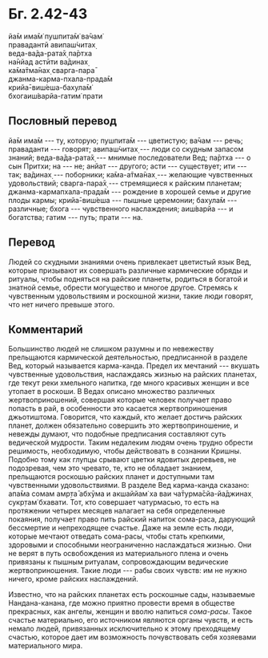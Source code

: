 # Бг. 2.42-43
йа̄м има̄м̇ пушпита̄м̇ ва̄чам̇<br/>
правадантй авипаш́читах̣<br/>
веда-ва̄да-рата̄х̣ па̄ртха<br/>
на̄нйад астӣти ва̄динах̣<br/>
ка̄ма̄тма̄нах̣ сварга-пара̄<br/>
джанма-карма-пхала-прада̄м<br/>
крийа̄-виш́еша-бахула̄м̇<br/>
бхогаиш́варйа-гатим̇ прати
## Пословный перевод

йа̄м има̄м --- ту, которую; пушпита̄м --- цветистую; ва̄чам --- речь;
праваданти --- говорят; авипаш́читах̣ --- люди со скудным запасом знаний;
веда-ва̄да-рата̄х̣ --- мнимые последователи Вед; па̄ртха --- о сын Притхи;
на --- не; анйат --- другого; асти --- существует; ити --- так; ва̄динах̣
--- поборники; ка̄ма-а̄тма̄нах̣ --- желающие чувственных удовольствий;
сварга-пара̄х̣ --- стремящиеся к райским планетам;
джанма-кармапхала-прада̄м --- рождение в хорошей семье и другие плоды
кармы; крийа̄-виш́еша --- пышные церемонии; бахула̄м --- различные; бхога
--- чувственного наслаждения; аиш́варйа --- и богатства; гатим --- путь;
прати --- на.

## Перевод

Людей со скудными знаниями очень привлекает цветистый язык Вед, которые
призывают их совершать различные кармические обряды и ритуалы, чтобы
подняться на райские планеты, родиться в богатой и знатной семье,
обрести могущество и многое другое. Стремясь к чувственным удовольствиям
и роскошной жизни, такие люди говорят, что нет ничего превыше этого.

## Комментарий

Большинство людей не слишком разумны и по невежеству прельщаются
кармической деятельностью, предписанной в разделе Вед, который
называется карма-канда. Предел их мечтаний --- вкушать чувственные
удовольствия, наслаждаясь жизнью на райских планетах, где текут реки
хмельного напитка, где много красивых женщин и все утопает в роскоши. В
Ведах описано множество различных жертвоприношений, совершая которые
человек получает право попасть в рай, в особенности это касается
жертвоприношения джьотиштома. Говорится, что каждый, кто желает достичь
райских планет, должен обязательно совершить это жертвоприношение, и
невежды думают, что подобные предписания составляют суть ведической
мудрости. Таким недалеким людям очень трудно обрести решимость,
необходимую, чтобы действовать в сознании Кришны. Подобно тому как
глупцы срывают цветки ядовитых деревьев, не подозревая, чем это чревато,
те, кто не обладает знанием, прельщаются роскошью райских планет и
доступными там чувственными удовольствиями. В разделе Вед карма-канда
сказано: апа̄ма сомам амр̣та̄ абхӯма и акшаййам̇ ха ваи ча̄турма̄сйа-йа̄джинах̣
сукр̣там̇ бхавати. Тот, кто совершает чатурмасью, то есть на протяжении
четырех месяцев налагает на себя определенные покаяния, получает право
пить райский напиток сома-раса, дарующий бессмертие и непреходящее
счастье. Даже на земле есть люди, которые мечтают отведать сома-расы,
чтобы стать крепкими, здоровыми и способными неограниченно наслаждаться
жизнью. Они не верят в путь освобождения из материального плена и очень
привязаны к пышным ритуалам, сопровождающим ведические жертвоприношения.
Такие люди --- рабы своих чувств: им не нужно ничего, кроме райских
наслаждений.

Известно, что на райских планетах есть роскошные сады, называемые
Нандана-канана, где можно приятно провести время в обществе прекрасных,
как ангелы, женщин и вволю напиться *сома-расы*. Такое счастье
материально, его источником являются органы чувств, и есть немало людей,
привязанных исключительно к этому преходящему счастью, которое дает им
возможность почувствовать себя хозяевами материального мира.
